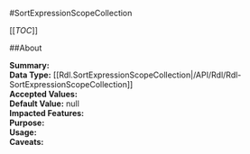 #SortExpressionScopeCollection

[[_TOC_]]

##About

**Summary:**   
**Data Type:** [[Rdl.SortExpressionScopeCollection|/API/Rdl/Rdl-SortExpressionScopeCollection]]  
**Accepted Values:**   
**Default Value:** null  
**Impacted Features:**   
**Purpose:**   
**Usage:**   
**Caveats:**   

